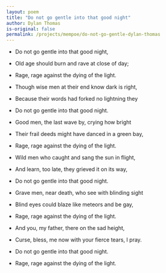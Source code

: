 ```yaml
---
layout: poem
title: "Do not go gentle into that good night"
author: Dylan Thomas
is-original: false
permalink: /projects/mempoe/do-not-go-gentle-dylan-thomas
---
```


- Do not go gentle into that good night,
- Old age should burn and rave at close of day;
- Rage, rage against the dying of the light.

- Though wise men at their end know dark is right,
- Because their words had forked no lightning they
- Do not go gentle into that good night.

- Good men, the last wave by, crying how bright
- Their frail deeds might have danced in a green bay,
- Rage, rage against the dying of the light.

- Wild men who caught and sang the sun in flight,
- And learn, too late, they grieved it on its way,
- Do not go gentle into that good night.

- Grave men, near death, who see with blinding sight
- Blind eyes could blaze like meteors and be gay,
- Rage, rage against the dying of the light.

- And you, my father, there on the sad height,
- Curse, bless, me now with your fierce tears, I pray.
- Do not go gentle into that good night.
- Rage, rage against the dying of the light.
